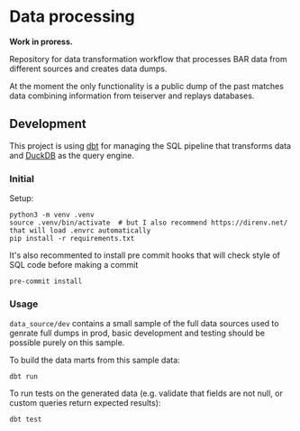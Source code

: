 # Data processing

**Work in proress.**

Repository for data transformation workflow that processes BAR data from
different sources and creates data dumps.

At the moment the only functionality is a public dump of the past matches data
combining information from teiserver and replays databases.

## Development

This project is using [dbt](https://docs.getdbt.com/docs/introduction) for
managing the SQL pipeline that transforms data and [DuckDB](https://duckdb.org/)
as the query engine.

### Initial

Setup:

```
python3 -m venv .venv
source .venv/bin/activate  # but I also recommend https://direnv.net/ that will load .envrc automatically
pip install -r requirements.txt
```

It's also recommented to install pre commit hooks that will check style of SQL
code before making a commit

```
pre-commit install
```

### Usage

`data_source/dev` contains a small sample of the full data sources used to
genrate full dumps in prod, basic development and testing should be possible
purely on this sample.

To build the data marts from this sample data:

```
dbt run
```

To run tests on the generated data (e.g. validate that fields are not null, or
custom queries return expected results):

```
dbt test
```
